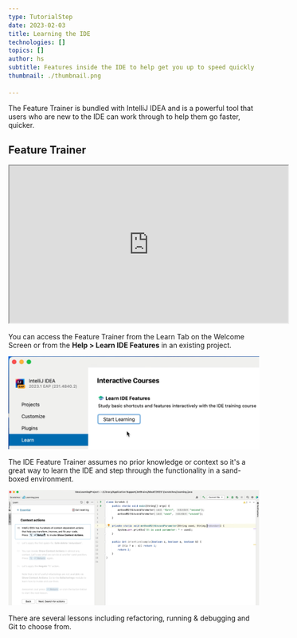 ```yaml
---
type: TutorialStep
date: 2023-02-03
title: Learning the IDE
technologies: []
topics: []
author: hs
subtitle: Features inside the IDE to help get you up to speed quickly
thumbnail: ./thumbnail.png

---
```


The Feature Trainer is bundled with IntelliJ IDEA and is a powerful tool that users who are new to the IDE can work through to help them go faster, quicker.

## Feature Trainer

<iframe width="560" height="315" src="https://www.youtube.com/embed/UfN8iWKHvt0" >
</iframe>

You can access the Feature Trainer from the Learn Tab on the Welcome Screen or from the **Help > Learn IDE Features** in an existing project.

![learn-tab.png](learn-tab.png)

The IDE Feature Trainer assumes no prior knowledge or context so it's a great way to learn the IDE and step through the functionality in a sand-boxed environment.

![feature-trainer.png](feature-trainer.png)

There are several lessons including refactoring, running & debugging and Git to choose from. 